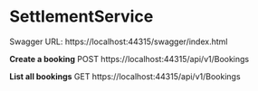 # SettlementService

Swagger URL: https://localhost:44315/swagger/index.html

**Create a booking**
POST https://localhost:44315/api/v1/Bookings

**List all bookings**
GET https://localhost:44315/api/v1/Bookings